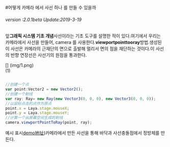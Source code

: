 #어떻게 카메라 에서 사선 하나 를 만들 수 있을까

###### *version :2.0.1beta   Update:2019-3-19*

앞**그래픽 시스템 기초 개념**사선이라는 기초 도구를 설명한 적이 있다.여기에서 우리는 카메라에서 사선을 만들어, camera 를 사용한다.**viewportpointtooray**방법.생성된 이 사선은 카메라의 근재단의 면으로 출발해 멀리서 면의 점을 재단하는 것이다.이 사선의 반향 연장선은 사선기의 원점을 통과한다.

[] (img/1.png)<br>(1)


```typescript

//创建一个点
var point:Vector2 = new Vector2();
//创建一个射线
var ray: Ray= new Ray(new Vector3(0, 0, 0), new Vector3(0, 0, 0));
//以鼠标点击的点作为原点
point.x = Laya.stage.mouseX;
point.y = Laya.stage.mouseY;
//计算一个从屏幕空间生成的射线
camera.viewportPointToRay(point, ray);
```


예시 표시[demo地址](https://layaair.ldc.layabox.com/demo2/?language=ch&category=3d&group=Camera&name=CameraRay))카메라에서 만든 사선을 통해 바닥과 사선충돌점에서 정방체를 만든다.

